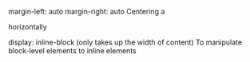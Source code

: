 margin-left: auto
margin-right: auto
    Centering a <div> horizontally

display: inline-block (only takes up the width of content)
    To manipulate block-level elements to inline elements